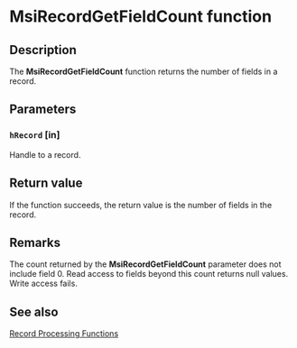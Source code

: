 # MsiRecordGetFieldCount function

## Description

The
**MsiRecordGetFieldCount** function returns the number of fields in a record.

## Parameters

### `hRecord` [in]

Handle to a record.

## Return value

If the function succeeds, the return value is the number of fields in the record.

## Remarks

The count returned by the
**MsiRecordGetFieldCount** parameter does not include field 0. Read access to fields beyond this count returns null values. Write access fails.

## See also

[Record Processing Functions](https://learn.microsoft.com/windows/desktop/Msi/database-functions)